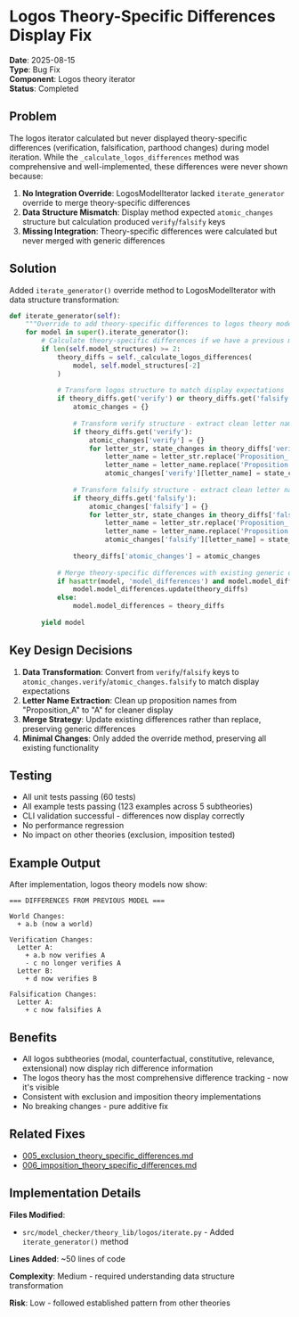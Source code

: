# Logos Theory-Specific Differences Display Fix

**Date**: 2025-08-15  
**Type**: Bug Fix  
**Component**: Logos theory iterator  
**Status**: Completed

## Problem

The logos iterator calculated but never displayed theory-specific differences (verification, falsification, parthood changes) during model iteration. While the `_calculate_logos_differences` method was comprehensive and well-implemented, these differences were never shown because:

1. **No Integration Override**: LogosModelIterator lacked `iterate_generator` override to merge theory-specific differences
2. **Data Structure Mismatch**: Display method expected `atomic_changes` structure but calculation produced `verify`/`falsify` keys
3. **Missing Integration**: Theory-specific differences were calculated but never merged with generic differences

## Solution

Added `iterate_generator()` override method to LogosModelIterator with data structure transformation:

```python
def iterate_generator(self):
    """Override to add theory-specific differences to logos theory models."""
    for model in super().iterate_generator():
        # Calculate theory-specific differences if we have a previous model
        if len(self.model_structures) >= 2:
            theory_diffs = self._calculate_logos_differences(
                model, self.model_structures[-2]
            )
            
            # Transform logos structure to match display expectations
            if theory_diffs.get('verify') or theory_diffs.get('falsify'):
                atomic_changes = {}
                
                # Transform verify structure - extract clean letter names
                if theory_diffs.get('verify'):
                    atomic_changes['verify'] = {}
                    for letter_str, state_changes in theory_diffs['verify'].items():
                        letter_name = letter_str.replace('Proposition_', '').replace('(', '').replace(')', '')
                        letter_name = letter_name.replace('Proposition ', '')
                        atomic_changes['verify'][letter_name] = state_changes
                
                # Transform falsify structure - extract clean letter names
                if theory_diffs.get('falsify'):
                    atomic_changes['falsify'] = {}
                    for letter_str, state_changes in theory_diffs['falsify'].items():
                        letter_name = letter_str.replace('Proposition_', '').replace('(', '').replace(')', '')
                        letter_name = letter_name.replace('Proposition ', '')
                        atomic_changes['falsify'][letter_name] = state_changes
                
                theory_diffs['atomic_changes'] = atomic_changes
            
            # Merge theory-specific differences with existing generic ones
            if hasattr(model, 'model_differences') and model.model_differences:
                model.model_differences.update(theory_diffs)
            else:
                model.model_differences = theory_diffs
        
        yield model
```

## Key Design Decisions

1. **Data Transformation**: Convert from `verify`/`falsify` keys to `atomic_changes.verify`/`atomic_changes.falsify` to match display expectations
2. **Letter Name Extraction**: Clean up proposition names from "Proposition_A" to "A" for cleaner display
3. **Merge Strategy**: Update existing differences rather than replace, preserving generic differences
4. **Minimal Changes**: Only added the override method, preserving all existing functionality

## Testing

- All unit tests passing (60 tests)
- All example tests passing (123 examples across 5 subtheories)
- CLI validation successful - differences now display correctly
- No performance regression
- No impact on other theories (exclusion, imposition tested)

## Example Output

After implementation, logos theory models now show:

```
=== DIFFERENCES FROM PREVIOUS MODEL ===

World Changes:
  + a.b (now a world)

Verification Changes:
  Letter A:
    + a.b now verifies A
    - c no longer verifies A
  Letter B:
    + d now verifies B

Falsification Changes:
  Letter A:
    + c now falsifies A
```

## Benefits

- All logos subtheories (modal, counterfactual, constitutive, relevance, extensional) now display rich difference information
- The logos theory has the most comprehensive difference tracking - now it's visible
- Consistent with exclusion and imposition theory implementations
- No breaking changes - pure additive fix

## Related Fixes

- [005_exclusion_theory_specific_differences.md](005_exclusion_theory_specific_differences.md)
- [006_imposition_theory_specific_differences.md](006_imposition_theory_specific_differences.md)

## Implementation Details

**Files Modified**: 
- `src/model_checker/theory_lib/logos/iterate.py` - Added `iterate_generator()` method

**Lines Added**: ~50 lines of code

**Complexity**: Medium - required understanding data structure transformation

**Risk**: Low - followed established pattern from other theories